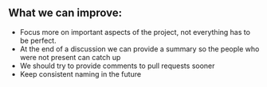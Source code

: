 ## What we can improve:
- Focus more on important aspects of the project, not everything has to be perfect.
- At the end of a discussion we can provide a summary so the people who were not present can catch up
- We should try to provide comments to pull requests sooner
- Keep consistent naming in the future

